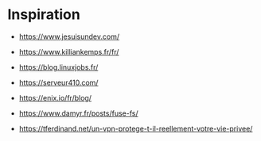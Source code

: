 Inspiration
========

- https://www.jesuisundev.com/
- https://www.killiankemps.fr/fr/
- https://blog.linuxjobs.fr/
- https://serveur410.com/
- https://enix.io/fr/blog/

- https://www.damyr.fr/posts/fuse-fs/
- https://tferdinand.net/un-vpn-protege-t-il-reellement-votre-vie-privee/
